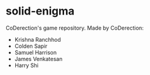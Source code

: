 # solid-enigma
CoDerection's game repository.
Made by CoDerection:
- Krishna Ranchhod
- Colden Sapir
- Samuel Harrison
- James Venkatesan
- Harry Shi

